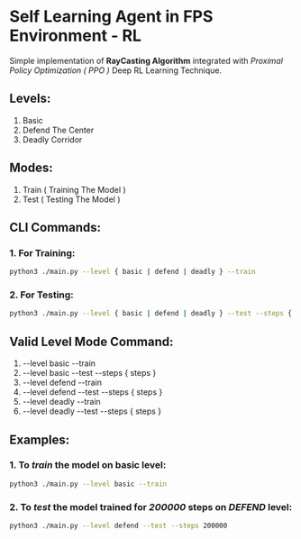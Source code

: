 # Self Learning Agent in FPS Environment - RL

Simple implementation of **RayCasting Algorithm** integrated with _Proximal Policy Optimization ( PPO )_ Deep RL Learning Technique.

## Levels:

1. Basic
2. Defend The Center
3. Deadly Corridor

## Modes:

1. Train ( Training The Model )
2. Test ( Testing The Model )

## CLI Commands:

### 1. For Training:

```bash
python3 ./main.py --level { basic | defend | deadly } --train
```

### 2. For Testing:

```bash
python3 ./main.py --level { basic | defend | deadly } --test --steps { steps }
```

## Valid Level Mode Command:

1. --level basic --train
2. --level basic --test --steps { steps }
3. --level defend --train
4. --level defend --test --steps { steps }
5. --level deadly --train
6. --level deadly --test --steps { steps }

## Examples:

### 1. To _train_ the model on basic level:

```bash
python3 ./main.py --level basic --train
```

### 2. To _test_ the model trained for _200000_ steps on _DEFEND_ level:

```bash
python3 ./main.py --level defend --test --steps 200000
```
